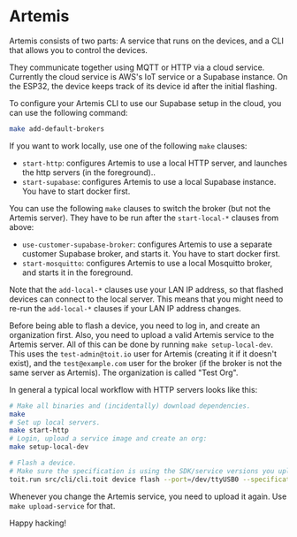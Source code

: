 # Artemis

Artemis consists of two parts:  A service that runs on the devices, and a CLI
that allows you to control the devices.

They communicate together using MQTT or HTTP via a cloud service.  Currently the
cloud service is AWS's IoT service or a Supabase instance.  On the ESP32, the
device keeps track of its device id after the initial flashing.

To configure your Artemis CLI to use our Supabase setup in the cloud, you can
use the following command:

``` sh
make add-default-brokers
```

If you want to work locally, use one of the following `make` clauses:
- `start-http`: configures Artemis to use a local HTTP server, and
  launches the http servers (in the foreground)..
- `start-supabase`: configures Artemis to use a local Supabase
  instance. You have to start docker first.

You can use the following `make` clauses to switch the broker (but not the
Artemis server). They have to be run after the `start-local-*` clauses from above:
- `use-customer-supabase-broker`: configures Artemis to use a separate customer
  Supabase broker, and starts it. You have to start docker first.
- `start-mosquitto`: configures Artemis to use a local Mosquitto
  broker, and starts it in the foreground.

Note that the `add-local-*` clauses use your LAN IP address, so that
flashed devices can connect to the local server. This means that you might
need to re-run the `add-local-*` clauses if your LAN IP address changes.

Before being able to flash a device, you need to log in, and create an
organization first. Also, you need to upload a valid Artemis service to
the Artemis server. All of this can be done by running `make setup-local-dev`. This
uses the `test-admin@toit.io` user for Artemis (creating it if it doesn't
exist), and the `test@example.com` user for the broker (if the broker is
not the same server as Artemis). The organization is called "Test Org".

In general a typical local workflow with HTTP servers looks like this:

``` sh
# Make all binaries and (incidentally) download dependencies.
make
# Set up local servers.
make start-http
# Login, upload a service image and create an org:
make setup-local-dev

# Flash a device.
# Make sure the specification is using the SDK/service versions you uploaded in the previous step.
toit.run src/cli/cli.toit device flash --port=/dev/ttyUSB0 --specification some_specification.json
```

Whenever you change the Artemis service, you need to upload it again. Use
`make upload-service` for that.

Happy hacking!
